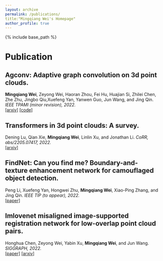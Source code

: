 ```yaml
---
layout: archive
permalink: /publications/
title:"Mingqiang Wei's Homepage"
author_profile: true
---
```

{% include base_path %}

Publication
======

## Agconv: Adaptive graph convolution on 3d point clouds.  
**Mingqiang Wei**, Zeyong Wei, Haoran Zhou, Fei Hu, Huajian Si, Zhilei Chen, Zhe Zhu, Jingbo Qiu,Xuefeng Yan, Yanwen Guo, Jun Wang, and Jing Qin.
*IEEE TPAMI (minor revision), 2022.*  
[[arxiv]](https://arxiv.org/pdf/2108.08035) [[code]](https://github.com/hrzhou2/AdaptConv-master)


## Transformers in 3d point clouds: A survey.  
Dening Lu, Qian Xie, **Mingqiang Wei**, Linlin Xu, and Jonathan Li.
*CoRR, abs/2205.07417, 2022.*     
[[arxiv]](https://arxiv.org/pdf/2205.07417) 


## FindNet: Can you find me? Boundary-and-texture enhancement network for camouflaged object detection.  
Peng Li, Xuefeng Yan, Hongwei Zhu, **Mingqiang Wei**, Xiao-Ping Zhang, and Jing Qin.
*IEEE TIP (to appear), 2022.*     
[[paper]](https://ieeexplore.ieee.org/stamp/stamp.jsp?tp=&arnumber=9923635) 

## Imlovenet misaligned image-supported registration network for low-overlap point cloud pairs.  
Honghua Chen, Zeyong Wei, Yabin Xu, **Mingqiang Wei**, and Jun Wang.
*SIGGRAPH, 2022.*      
[[paper]](https://dl.acm.org/doi/pdf/10.1145/3528233.3530744) [[arxiv]](https://arxiv.org/abs/2207.00826)
